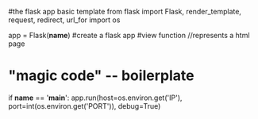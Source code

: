 #the flask app basic template
from flask import Flask, render_template, request, redirect, url_for
import os

app = Flask(__name__) #create a flask app
#view function 
//represents a html page

# "magic code" -- boilerplate
if __name__ == '__main__':
    app.run(host=os.environ.get('IP'),
            port=int(os.environ.get('PORT')),
            debug=True)
